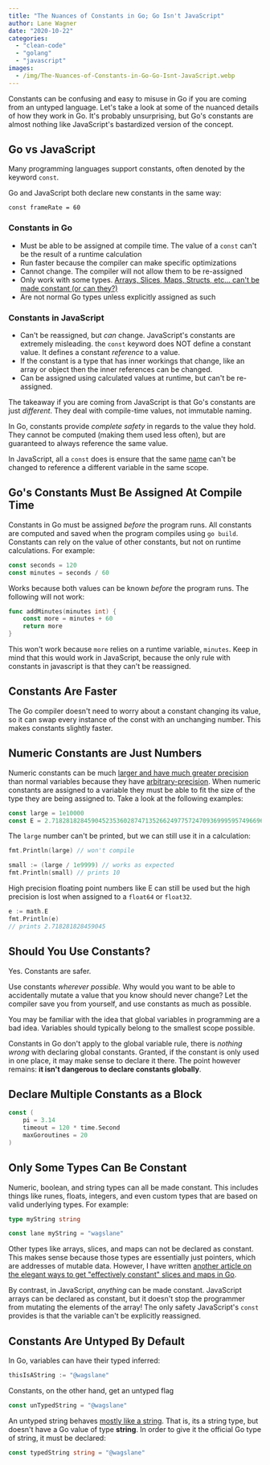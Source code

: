 ```yaml
---
title: "The Nuances of Constants in Go; Go Isn't JavaScript"
author: Lane Wagner
date: "2020-10-22"
categories: 
  - "clean-code"
  - "golang"
  - "javascript"
images:
  - /img/The-Nuances-of-Constants-in-Go-Go-Isnt-JavaScript.webp
---
```


Constants can be confusing and easy to misuse in Go if you are coming from an untyped language. Let's take a look at some of the nuanced details of how they work in Go. It's probably unsurprising, but Go's constants are almost nothing like JavaScript's bastardized version of the concept.

## Go vs JavaScript

Many programming languages support constants, often denoted by the keyword `const`.

Go and JavaScript both declare new constants in the same way:

```
const frameRate = 60
```

### Constants in Go

- Must be able to be assigned at compile time. The value of a `const` can't be the result of a runtime calculation
- Run faster because the compiler can make specific optimizations
- Cannot change. The compiler will not allow them to be re-assigned
- Only work with some types. [Arrays, Slices, Maps, Structs, etc... can't be made constant (or can they?)](https://qvault.io/2019/10/21/golang-constant-maps-slices/)
- Are not normal Go types unless explicitly assigned as such

### Constants in JavaScript

- Can't be reassigned, but _can_ change. JavaScript's constants are extremely misleading. the `const` keyword does NOT define a constant value. It defines a constant _reference_ to a value.
- If the constant is a type that has inner workings that change, like an array or object then the inner references can be changed.
- Can be assigned using calculated values at runtime, but can't be re-assigned.

The takeaway if you are coming from JavaScript is that Go's constants are just _different_. They deal with compile-time values, not immutable naming.

In Go, constants provide _complete safety_ in regards to the value they hold. They cannot be computed (making them used less often), but are guaranteed to always reference the same value.

In JavaScript, all a `const` does is ensure that the same [name](https://qvault.io/clean-code/naming-variables/) can't be changed to reference a different variable in the same scope.

## Go's Constants Must Be Assigned At Compile Time

Constants in Go must be assigned _before_ the program runs. All constants are computed and saved when the program compiles using `go build`. Constants can rely on the value of other constants, but not on runtime calculations. For example:

```go
const seconds = 120
const minutes = seconds / 60
```

Works because both values can be known _before_ the program runs. The following will not work:

```go
func addMinutes(minutes int) {
	const more = minutes + 60
	return more
}
```

This won't work because `more` relies on a runtime variable, `minutes`. Keep in mind that this would work in JavaScript, because the only rule with constants in javascript is that they can't be reassigned.

## Constants Are Faster

The Go compiler doesn't need to worry about a constant changing its value, so it can swap every instance of the const with an unchanging number. This makes constants slightly faster.

## Numeric Constants are Just Numbers

Numeric constants can be much [larger and have much greater precision](https://blog.golang.org/constants#TOC_8.) than normal variables because they have [arbitrary-precision](https://en.wikipedia.org/wiki/Arbitrary-precision_arithmetic#:~:text=In%20computer%20science%2C%20arbitrary%2Dprecision,memory%20of%20the%20host%20system.). When numeric constants are assigned to a variable they must be able to fit the size of the type they are being assigned to. Take a look at the following examples:

```go
const large = 1e10000
const E = 2.71828182845904523536028747135266249775724709369995957496696763
```

The `large` number can't be printed, but we can still use it in a calculation:

```go
fmt.Println(large) // won't compile

small := (large / 1e9999) // works as expected
fmt.Println(small) // prints 10
```

High precision floating point numbers like E can still be used but the high precision is lost when assigned to a `float64` or `float32`.

```go
e := math.E
fmt.Println(e)
// prints 2.718281828459045
```

## Should You Use Constants?

Yes. Constants are safer.

Use constants _wherever possible._ Why would you want to be able to accidentally mutate a value that you know should never change? Let the compiler save you from yourself, and use constants as much as possible.

You may be familiar with the idea that global variables in programming are a bad idea. Variables should typically belong to the smallest scope possible.

Constants in Go don't apply to the global variable rule, there is _nothing wrong_ with declaring global constants. Granted, if the constant is only used in one place, it may make sense to declare it there. The point however remains: **it isn't dangerous to declare constants globally**.

## Declare Multiple Constants as a Block

```go
const (
	pi = 3.14
	timeout = 120 * time.Second
	maxGoroutines = 20
)
```

## Only Some Types Can Be Constant

Numeric, boolean, and string types can all be made constant. This includes things like runes, floats, integers, and even custom types that are based on valid underlying types. For example:

```go
type myString string

const lane myString = "wagslane"
```

Other types like arrays, slices, and maps can not be declared as constant. This makes sense because those types are essentially just pointers, which are addresses of mutable data. However, I have written [another article on the elegant ways to get "effectively constant" slices and maps in Go](https://qvault.io/2019/10/21/golang-constant-maps-slices/).

By contrast, in JavaScript, _anything_ can be made constant. JavaScript arrays can be declared as constant, but it doesn't stop the programmer from mutating the elements of the array! The only safety JavaScript's `const` provides is that the variable can't be explicitly reassigned.

## Constants Are Untyped By Default

In Go, variables can have their typed inferred:

```go
thisIsAString := "@wagslane"
```

Constants, on the other hand, get an untyped flag

```go
const unTypedString = "@wagslane"
```

An untyped string behaves [mostly like a string](https://blog.golang.org/constants#TOC_4.). That is, its a string type, but doesn't have a Go value of type **string**. In order to give it the official Go type of string, it must be declared:

```go
const typedString string = "@wagslane"
```
